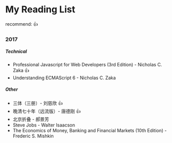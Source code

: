 # My Reading List
recommend: :thumbsup:
### 2017
##### Technical
 - Professional Javascript for Web Developers (3rd Edition) - Nicholas C. Zaka :thumbsup:
 - Understanding ECMAScript 6 - Nicholas C. Zaka
##### Other
 - 三体（三册）- 刘慈欣 :thumbsup:
 - 晚清七十年（远流版）-  唐德刚 :thumbsup:
 - 北京折叠 - 郝景芳
 - Steve Jobs - Walter Isaacson
 - The Economics of Money, Banking and Financial Markets (10th Edition) - Frederic S. Mishkin
